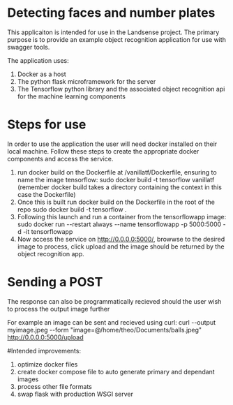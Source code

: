 # Detecting faces and number plates

This applicaiton is intended for use in the Landsense project. The primary purpose is to provide an example object recognition application for use with swagger tools.

The application uses:
1. Docker as a host
2. The python flask microframework for the server
3. The Tensorflow python library and the associated object recognition api for the machine learning components

# Steps for use

In order to use the application the user will need docker installed on their local machine. Follow these steps to create the appropriate docker components and access the service.
1. run docker build on the Dockerfile at /vanillatf/Dockerfile, ensuring to name the image tensorflow: 
   sudo docker build -t tensorflow vanillatf (remember docker build takes a directory containing the context in this case the Dockerfile)
2. Once this is built run docker build on the Dockerfile in the root of the repo
   sudo docker build -t tensorflow .
3. Following this launch and run a container from the tensorflowapp image:
   sudo docker run --restart always --name tensorflowapp -p 5000:5000 -d -it tensorflowapp
4. Now access the service on http://0.0.0.0:5000/, browwse to the desired image to process, click upload and the image should be returned by the object recognition app.


# Sending a POST
The response can also be programmatically recieved should the user wish to process the output image further

For example an image can be sent and recieved using curl:
curl --output myimage.jpeg --form "image=@/home/theo/Documents/balls.jpeg" http://0.0.0.0:5000/upload


#Intended improvements:

1. optimize docker files
2. create docker compose file to auto generate primary and dependant images
3. process other file formats
4. swap flask with production WSGI server
